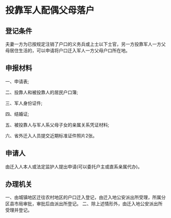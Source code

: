 # 投靠军人配偶父母落户

## 登记条件

夫妻一方为已按规定注销了户口的义务兵或上士以下士官，另一方投靠军人一方父母居住生活的，可以申请将户口迁入军人一方父母户口所在地。

## 申报材料

一、申请表;

二、投靠人和被投靠人的居民户口簿;

三、军人身份证件;

四、结婚证;

五、被投靠人与军人系父母子女的亲属关系凭证材料;

六、省外迁入人员提交近期标准证件照片2张。

## 申请人

由迁入人本人或法定监护人提出申请(可以委托户主或直系亲属代办)。

## 办理机关

一、由城镇地区迁往农村地区的户口迁入登记，由迁入地公安派出所受理，所属分区县市局审批，审批后由派出所登记。
二、除上述情形外，由迁入地公安派出所受理并登记。
